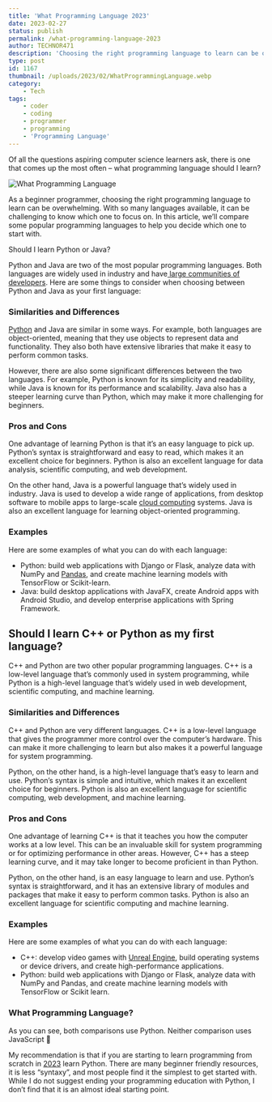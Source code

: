```yaml
---
title: 'What Programming Language 2023'
date: 2023-02-27
status: publish
permalink: /what-programming-language-2023
author: TECHNOR471
description: 'Choosing the right programming language to learn can be overwhelming'
type: post
id: 1167
thumbnail: /uploads/2023/02/WhatProgrammingLanguage.webp
category:
    - Tech
tags:
    - coder
    - coding
    - programmer
    - programming
    - 'Programming Language'
---
```


Of all the questions aspiring computer science learners ask, there is one that comes up the most often – what programming language should I learn?

![What Programming Language](/uploads/2023/02/WhatProgrammingLanguage.webp)

As a beginner programmer, choosing the right programming language to learn can be overwhelming. With so many languages available, it can be challenging to know which one to focus on. In this article, we’ll compare some popular programming languages to help you decide which one to start with.

Should I learn Python or Java?

Python and Java are two of the most popular programming languages. Both languages are widely used in industry and have[ large communities of developers](https://stackoverflow.com). Here are some things to consider when choosing between Python and Java as your first language:

### Similarities and Differences

[Python](https://www.python.org/) and Java are similar in some ways. For example, both languages are object-oriented, meaning that they use objects to represent data and functionality. They also both have extensive libraries that make it easy to perform common tasks.

However, there are also some significant differences between the two languages. For example, Python is known for its simplicity and readability, while Java is known for its performance and scalability. Java also has a steeper learning curve than Python, which may make it more challenging for beginners.

### Pros and Cons

One advantage of learning Python is that it’s an easy language to pick up. Python’s syntax is straightforward and easy to read, which makes it an excellent choice for beginners. Python is also an excellent language for data analysis, scientific computing, and web development.

On the other hand, Java is a powerful language that’s widely used in industry. Java is used to develop a wide range of applications, from desktop software to mobile apps to large-scale [cloud computing](https://wlog.app/posts/cloud-computing-for-developers.html) systems. Java is also an excellent language for learning object-oriented programming.

### Examples

Here are some examples of what you can do with each language:

- Python: build web applications with Django or Flask, analyze data with NumPy and [Pandas](https://pandas.pydata.org/), and create machine learning models with TensorFlow or Scikit-learn.
- Java: build desktop applications with JavaFX, create Android apps with Android Studio, and develop enterprise applications with Spring Framework.

## Should I learn C++ or Python as my first language?

C++ and Python are two other popular programming languages. C++ is a low-level language that’s commonly used in system programming, while Python is a high-level language that’s widely used in web development, scientific computing, and machine learning.

### Similarities and Differences

C++ and Python are very different languages. C++ is a low-level language that gives the programmer more control over the computer’s hardware. This can make it more challenging to learn but also makes it a powerful language for system programming.

Python, on the other hand, is a high-level language that’s easy to learn and use. Python’s syntax is simple and intuitive, which makes it an excellent choice for beginners. Python is also an excellent language for scientific computing, web development, and machine learning.

### Pros and Cons

One advantage of learning C++ is that it teaches you how the computer works at a low level. This can be an invaluable skill for system programming or for optimizing performance in other areas. However, C++ has a steep learning curve, and it may take longer to become proficient in than Python.

Python, on the other hand, is an easy language to learn and use. Python’s syntax is straightforward, and it has an extensive library of modules and packages that make it easy to perform common tasks. Python is also an excellent language for scientific computing and machine learning.

### Examples

Here are some examples of what you can do with each language:

- C++: develop video games with [Unreal Engine](https://www.unrealengine.com/en-US), build operating systems or device drivers, and create high-performance applications.
- Python: build web applications with Django or Flask, analyze data with NumPy and Pandas, and create machine learning models with TensorFlow or Scikit learn.

### What Programming Language?

As you can see, both comparisons use Python. Neither comparison uses JavaScript 🙂  
  
My recommendation is that if you are starting to learn programming from scratch in [2023](https://wlog.app/posts/its-2032.html) learn Python. There are many beginner friendly resources, it is less “syntaxy”, and most people find it the simplest to get started with. While I do not suggest ending your programming education with Python, I don’t find that it is an almost ideal starting point.
